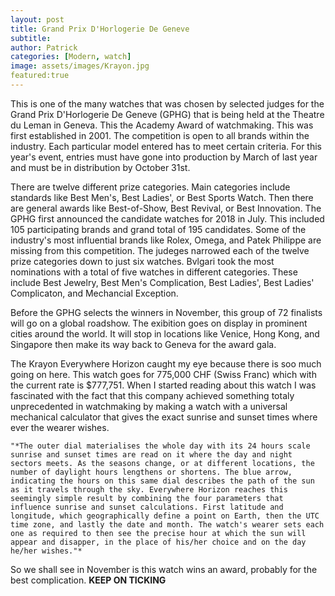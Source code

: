 ```yaml
---
layout: post
title: Grand Prix D'Horlogerie De Geneve
subtitle:
author: Patrick
categories: [Modern, watch]
image: assets/images/Krayon.jpg
featured:true
---
```


This is one of the many watches that was chosen by selected judges for the Grand Prix D'Horlogerie De Geneve (GPHG) that is being held at the Theatre du Leman in Geneva. This the Academy Award of watchmaking. This was first established in 2001. The competition is open to all brands within the industry. Each particular model entered has to meet certain criteria. For this year's event, entries must have gone into production by March of last year and must be in distribution by October 31st. 

There are twelve different prize categories. Main categories include standards like Best Men's, Best Ladies', or Best Sports Watch. Then there are general awards like Best-of-Show, Best Revival, or Best Innovation. The GPHG first announced the candidate watches for 2018 in July. This included 105 participating brands and grand total of 195 candidates. Some of the industry's most influential brands like Rolex, Omega, and Patek Philippe are missing from this competition. The judeges narrowed each of the twelve prize categories down to just six watches. Bvlgari took the most nominations with a total of five watches in different categories. These include Best Jewelry, Best Men's Complication, Best Ladies', Best Ladies' Complicaton, and Mechancial Exception. 

Before the GPHG selects the winners in November, this group of 72 finalists will go on a global roadshow. The exibition goes on display in prominent cities around the world. It will stop in locations like Venice, Hong Kong, and Singapore then make its way back to Geneva for the award gala. 

The Krayon Everywhere Horizon caught my eye because there is soo much going on here. This watch goes for 775,000 CHF (Swiss Franc) which with the current rate is $777,751. When I started reading about this watch I was fascinated with the fact that this company achieved something totaly unprecedented in watchmaking by making a watch with a universal mechanical calculator that gives the exact sunrise and sunset times where ever the wearer wishes.

    "*The outer dial materialises the whole day with its 24 hours scale sunrise and sunset times are read on it where the day and night sectors meets. As the seasons change, or at different locations, the number of daylight hours lengthens or shortens. The blue arrow, indicating the hours on this same dial describes the path of the sun as it travels through the sky. Everywhere Horizon reaches this seemingly simple result by combining the four parameters that influence sunrise and sunset calculations. First latitude and longitude, which geographically define a point on Earth, then the UTC time zone, and lastly the date and month. The watch's wearer sets each one as required to then see the precise hour at which the sun will appear and disapper, in the place of his/her choice and on the day he/her wishes."*
 
So we shall see in November is this watch wins an award, probably for the best complication. **KEEP ON TICKING**
